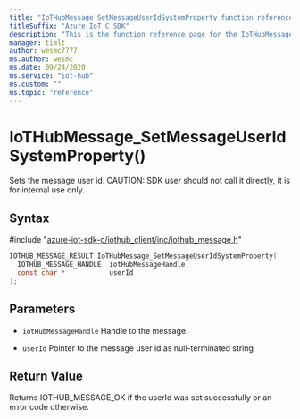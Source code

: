 ```yaml
---                             
title: "IoTHubMessage_SetMessageUserIdSystemProperty function reference | Microsoft Docs" 
titleSuffix: "Azure IoT C SDK"            
description: "This is the function reference page for the IoTHubMessage_SetMessageUserIdSystemProperty() function in the Azure IoT C SDK. This SDK is used with Azure IoT Hub and Azure IoT Hub Device Provisioning Service"            
manager: timlt                 
author: wesmc7777              
ms.author: wesmc               
ms.date: 09/24/2020                    
ms.service: "iot-hub"             
ms.custom: ""                
ms.topic: "reference"        
---                            
```


# IoTHubMessage_SetMessageUserIdSystemProperty()

Sets the message user id. CAUTION: SDK user should not call it directly, it is for internal use only.

## Syntax

\#include "[azure-iot-sdk-c/iothub_client/inc/iothub_message.h](../iothub-message-h.md)"  
```C
IOTHUB_MESSAGE_RESULT IoTHubMessage_SetMessageUserIdSystemProperty(
  IOTHUB_MESSAGE_HANDLE  iotHubMessageHandle,
  const char *           userId
);
```

## Parameters
* `iotHubMessageHandle` Handle to the message. 

* `userId` Pointer to the message user id as null-terminated string

## Return Value
Returns IOTHUB_MESSAGE_OK if the userId was set successfully or an error code otherwise.

